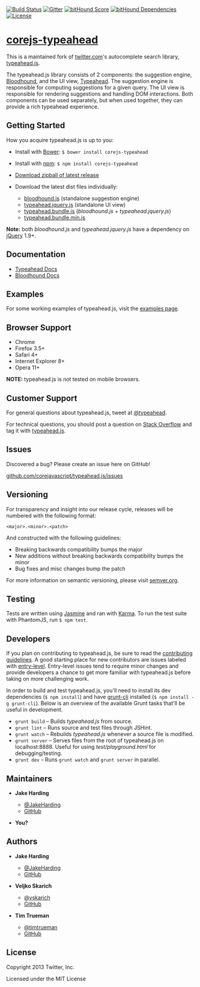 [![Build Status](https://travis-ci.org/corejavascript/typeahead.js.svg?branch=master)](https://travis-ci.org/corejavascript/typeahead.js)
[![Gitter](https://badges.gitter.im/Join%20Chat.svg)](https://gitter.im/corejavascript/typeahead.js?utm_source=badge&utm_medium=badge&utm_campaign=pr-badge&utm_content=badge)
[![bitHound Score](https://www.bithound.io/github/corejavascript/typeahead.js/badges/score.svg)](https://www.bithound.io/github/corejavascript/typeahead.js)
[![bitHound Dependencies](https://www.bithound.io/github/corejavascript/typeahead.js/badges/dependencies.svg)](https://www.bithound.io/github/corejavascript/typeahead.js/master/dependencies/npm)
[![License](http://img.shields.io/badge/license-MIT-blue.svg)](https://raw.githubusercontent.com/iron/iron/master/LICENSE)

# [corejs-typeahead](https://typeahead.js.org/)

This is a maintained fork of [twitter.com](https://twitter.com)'s autocomplete search library, [typeahead.js](https://github.com/twitter/typeahead.js).

The typeahead.js library consists of 2 components: the suggestion engine,
[Bloodhound](https://github.com/corejavascript/typeahead.js/blob/master/doc/bloodhound.md), and the UI view, [Typeahead](https://github.com/corejavascript/typeahead.js/blob/master/doc/jquery_typeahead.md).
The suggestion engine is responsible for computing suggestions for a given
query. The UI view is responsible for rendering suggestions and handling DOM
interactions. Both components can be used separately, but when used together,
they can provide a rich typeahead experience.

## Getting Started

How you acquire typeahead.js is up to you:

* Install with [Bower](https://bower.io/): `$ bower install corejs-typeahead`

* Install with [npm](https://www.npmjs.com): `$ npm install corejs-typeahead`

* [Download zipball of latest release](https://github.com/corejavascript/typeahead.js/archive/master.zip)

* Download the latest dist files individually:
  * [bloodhound.js](https://github.com/corejavascript/typeahead.js/raw/master/dist/bloodhound.js) (standalone suggestion engine)
  * [typeahead.jquery.js](https://github.com/corejavascript/typeahead.js/raw/master/dist/typeahead.jquery.js) (standalone UI view)
  * [typeahead.bundle.js](https://github.com/corejavascript/typeahead.js/raw/master/dist/typeahead.bundle.js) (*bloodhound.js* + *typeahead.jquery.js*)
  * [typeahead.bundle.min.js](https://github.com/corejavascript/typeahead.js/raw/master/dist/typeahead.bundle.min.js)

**Note:** both *bloodhound.js* and *typeahead.jquery.js* have a dependency on
[jQuery](http://jquery.com/) 1.9+.

## Documentation

* [Typeahead Docs](https://github.com/corejavascript/typeahead.js/blob/master/doc/jquery_typeahead.md)
* [Bloodhound Docs](https://github.com/corejavascript/typeahead.js/blob/master/doc/bloodhound.md)

## Examples

For some working examples of typeahead.js, visit the [examples page](https://typeahead.js.org/examples).

## Browser Support

* Chrome
* Firefox 3.5+
* Safari 4+
* Internet Explorer 8+
* Opera 11+

**NOTE:** typeahead.js is not tested on mobile browsers.

## Customer Support

For general questions about typeahead.js, tweet at [@typeahead](https://twitter.com/typeahead).

For technical questions, you should post a question on [Stack Overflow](http://stackoverflow.com/) and tag
it with [typeahead.js](http://stackoverflow.com/questions/tagged/typeahead.js).

## Issues

Discovered a bug? Please create an issue here on GitHub!

[github.com/corejavascript/typeahead.js/issues](https://github.com/corejavascript/typeahead.js/issues)

## Versioning

For transparency and insight into our release cycle, releases will be numbered
with the following format:

`<major>.<minor>.<patch>`

And constructed with the following guidelines:

* Breaking backwards compatibility bumps the major
* New additions without breaking backwards compatibility bumps the minor
* Bug fixes and misc changes bump the patch

For more information on semantic versioning, please visit [semver.org](http://semver.org/).

## Testing

Tests are written using [Jasmine](http://jasmine.github.io/) and ran with [Karma](http://karma-runner.github.io/). To run
the test suite with PhantomJS, run `$ npm test`.

## Developers

If you plan on contributing to typeahead.js, be sure to read the
[contributing guidelines](https://github.com/corejavascript/typeahead.js/blob/master/contributing.md). A good starting place for new contributors are issues
labeled with [entry-level](https://github.com/corejavascript/typeahead.js/issues?&labels=entry-level&state=open). Entry-level issues tend to require minor changes
and provide developers a chance to get more familiar with typeahead.js before
taking on more challenging work.

In order to build and test typeahead.js, you'll need to install its dev
dependencies (`$ npm install`) and have [grunt-cli](https://github.com/gruntjs/grunt-cli)
installed (`$ npm install -g grunt-cli`). Below is an overview of the available
Grunt tasks that'll be useful in development.

* `grunt build` – Builds *typeahead.js* from source.
* `grunt lint` – Runs source and test files through JSHint.
* `grunt watch` – Rebuilds *typeahead.js* whenever a source file is modified.
* `grunt server` – Serves files from the root of typeahead.js on localhost:8888.
  Useful for using *test/playground.html* for debugging/testing.
* `grunt dev` – Runs `grunt watch` and `grunt server` in parallel.

## Maintainers

* **Jake Harding**
  * [@JakeHarding](https://twitter.com/JakeHarding)
  * [GitHub](https://github.com/jharding)

* **You?**

## Authors

* **Jake Harding**
  * [@JakeHarding](https://twitter.com/JakeHarding)
  * [GitHub](https://github.com/jharding)

* **Veljko Skarich**
  * [@vskarich](https://twitter.com/vskarich)
  * [GitHub](https://github.com/vskarich)

* **Tim Trueman**
  * [@timtrueman](https://twitter.com/timtrueman)
  * [GitHub](https://github.com/timtrueman)

## License

Copyright 2013 Twitter, Inc.

Licensed under the MIT License
